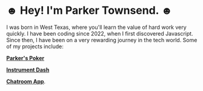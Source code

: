 # ☻ Hey! I'm Parker Townsend. ☻

I was born in West Texas, where you'll learn the value of hard work very quickly.
I have been coding since 2022, when I first discovered Javascript. Since then, I have been on a very rewarding journey in the tech world.
Some of my projects include:

  **[Parker's Poker](https://github.com/LiterallyParker/Parkers-Poker-V4)**
  
  **[Instrument Dash](https://github.com/LiterallyParker/Capstone)**
  
  **[Chatroom App](https://github.com/LiterallyParker/ChatApp)**.

<!--
**LiterallyParker/LiterallyParker** is a ✨ _special_ ✨ repository because its `README.md` (this file) appears on your GitHub profile.

Here are some ideas to get you started:

- 🔭 I’m currently working on ...
- 🌱 I’m currently learning ...
- 👯 I’m looking to collaborate on ...
- 🤔 I’m looking for help with ...
- 💬 Ask me about ...
- 📫 How to reach me: ...
- 😄 Pronouns: ...
- ⚡ Fun fact: ...
-->
